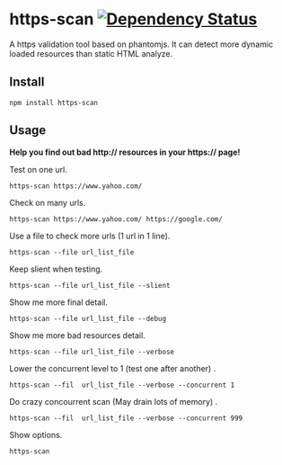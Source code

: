 https-scan [![Dependency Status](https://david-dm.org/zordius/https-scan.png)](https://david-dm.org/zordius/https-scan)
==========

A https validation tool based on phantomjs. It can detect more dynamic loaded resources than static HTML analyze.

Install
-------

```
npm install https-scan
```

Usage
-----

**Help you find out bad http:// resources in your https:// page!**

Test on one url.

```
https-scan https://www.yahoo.com/
```

Check on many urls.

```
https-scan https://www.yahoo.com/ https://google.com/
```

Use a file to check more urls (1 url in 1 line).

```
https-scan --file url_list_file
```

Keep slient when testing.

```
https-scan --file url_list_file --slient
```

Show me more final detail.

```
https-scan --file url_list_file --debug
```

Show me more bad resources detail.

```
https-scan --file url_list_file --verbose
```

Lower the concurrent level to 1 (test one after another) .

```
https-scan --fil  url_list_file --verbose --concurrent 1
```

Do crazy concourrent scan (May drain lots of memory) .

```
https-scan --fil  url_list_file --verbose --concurrent 999
```

Show options.

```
https-scan
```
